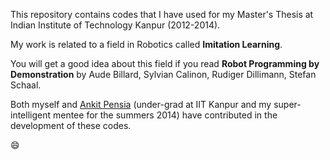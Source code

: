 This repository contains codes that I have used for my Master's Thesis at Indian Institute of Technology Kanpur (2012-2014). 

My work is related to a field in Robotics called **Imitation Learning**.

You will get a good idea about this field if you read **Robot Programming by Demonstration** by Aude Billard, Sylvian Calinon, Rudiger Dillimann, Stefan Schaal.

Both myself and [Ankit Pensia](https://github.com/ankitp94) (under-grad at IIT Kanpur and my super-intelligent mentee for the summers 2014) have contributed in the development of these codes.

:smile: